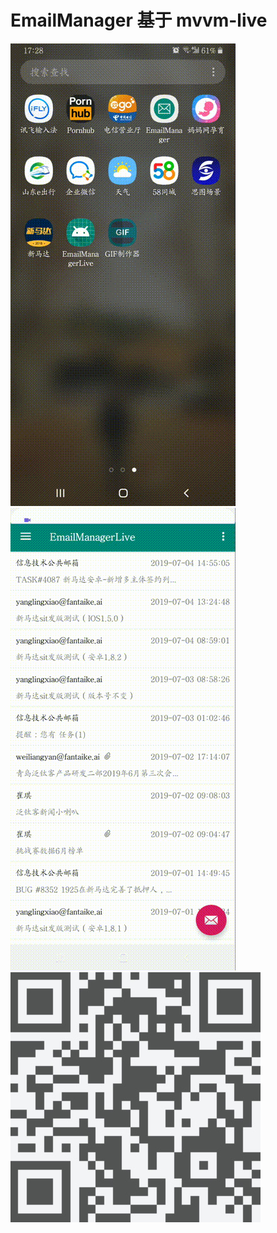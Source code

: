 # EmailManager 基于 mvvm-live

![image](https://github.com/serenadegx/EmailManagerLive/blob/master/1562319274022.gif)
![image](https://github.com/serenadegx/EmailManagerLive/blob/master/1562319374762.gif)
![image](https://github.com/serenadegx/EmailManagerLive/blob/master/1562319699249.jpg)
